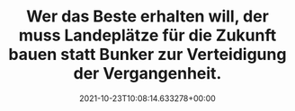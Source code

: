 ---
date: '2021-10-23T10:08:14.633278+00:00'
found_at: '2014-12-11'
found_url: http://www.bayern.de/bayern-die-zukunft/
title: Wer das Beste erhalten will, der muss Landeplätze für die Zukunft bauen statt
  Bunker zur Verteidigung der Vergangenheit.
---